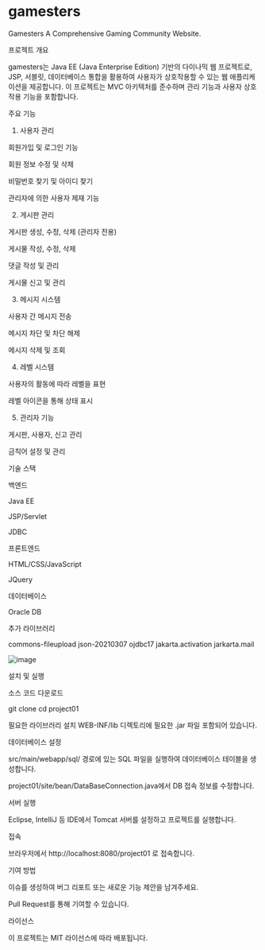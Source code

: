 # gamesters
Gamesters A Comprehensive Gaming Community Website.


프로젝트 개요

gamesters는 Java EE (Java Enterprise Edition) 기반의 다이나믹 웹 프로젝트로, JSP, 서블릿, 데이터베이스 통합을 활용하여 사용자가 상호작용할 수 있는 웹 애플리케이션을 제공합니다. 이 프로젝트는 MVC 아키텍처를 준수하며 관리 기능과 사용자 상호작용 기능을 포함합니다.

주요 기능

1. 사용자 관리

회원가입 및 로그인 기능

회원 정보 수정 및 삭제

비밀번호 찾기 및 아이디 찾기

관리자에 의한 사용자 제재 기능

2. 게시판 관리

게시판 생성, 수정, 삭제 (관리자 전용)

게시물 작성, 수정, 삭제

댓글 작성 및 관리

게시물 신고 및 관리

3. 메시지 시스템

사용자 간 메시지 전송

메시지 차단 및 차단 해제

메시지 삭제 및 조회

4. 레벨 시스템

사용자의 활동에 따라 레벨을 표현

레벨 아이콘을 통해 상태 표시

5. 관리자 기능

게시판, 사용자, 신고 관리

금칙어 설정 및 관리

기술 스택

백엔드

Java EE

JSP/Servlet

JDBC

프론트엔드

HTML/CSS/JavaScript

JQuery

데이터베이스

Oracle DB

추가 라이브러리

commons-fileupload
json-20210307
ojdbc17
jakarta.activation
jarkarta.mail



![image](https://github.com/user-attachments/assets/37878f6d-a12c-4446-9b2e-33b744718126)

설치 및 실행

소스 코드 다운로드

git clone <repository-url>
cd project01

필요한 라이브러리 설치
WEB-INF/lib 디렉토리에 필요한 .jar 파일 포함되어 있습니다.

데이터베이스 설정

src/main/webapp/sql/ 경로에 있는 SQL 파일을 실행하여 데이터베이스 테이블을 생성합니다.

project01/site/bean/DataBaseConnection.java에서 DB 접속 정보를 수정합니다.

서버 실행

Eclipse, IntelliJ 등 IDE에서 Tomcat 서버를 설정하고 프로젝트를 실행합니다.

접속

브라우저에서 http://localhost:8080/project01 로 접속합니다.

기여 방법

이슈를 생성하여 버그 리포트 또는 새로운 기능 제안을 남겨주세요.

Pull Request를 통해 기여할 수 있습니다.

라이선스

이 프로젝트는 MIT 라이선스에 따라 배포됩니다.
